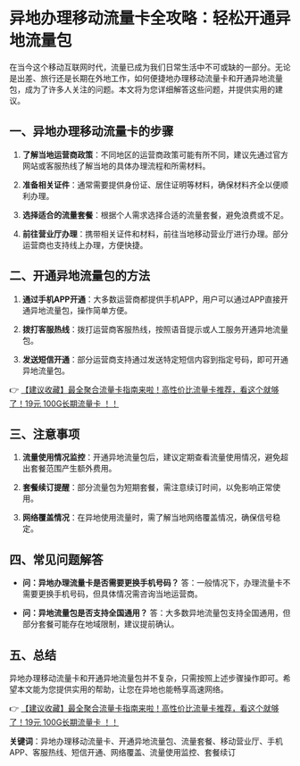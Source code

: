 # 异地办理移动流量卡全攻略：轻松开通异地流量包

在当今这个移动互联网时代，流量已成为我们日常生活中不可或缺的一部分。无论是出差、旅行还是长期在外地工作，如何便捷地办理移动流量卡和开通异地流量包，成为了许多人关注的问题。本文将为您详细解答这些问题，并提供实用的建议。

## 一、异地办理移动流量卡的步骤

1. **了解当地运营商政策**：不同地区的运营商政策可能有所不同，建议先通过官方网站或客服热线了解当地的具体办理流程和所需材料。

2. **准备相关证件**：通常需要提供身份证、居住证明等材料，确保材料齐全以便顺利办理。

3. **选择适合的流量套餐**：根据个人需求选择合适的流量套餐，避免浪费或不足。

4. **前往营业厅办理**：携带相关证件和材料，前往当地移动营业厅进行办理。部分运营商也支持线上办理，方便快捷。

## 二、开通异地流量包的方法

1. **通过手机APP开通**：大多数运营商都提供手机APP，用户可以通过APP直接开通异地流量包，操作简单方便。

2. **拨打客服热线**：拨打运营商客服热线，按照语音提示或人工服务开通异地流量包。

3. **发送短信开通**：部分运营商支持通过发送特定短信内容到指定号码，即可开通异地流量包。

👉 [【建议收藏】最全聚合流量卡指南来啦！高性价比流量卡推荐，看这个就够了！19元 100G长期流量卡 ！！](https://bit.ly/Liuliangka)

## 三、注意事项

1. **流量使用情况监控**：开通异地流量包后，建议定期查看流量使用情况，避免超出套餐范围产生额外费用。

2. **套餐续订提醒**：部分流量包为短期套餐，需注意续订时间，以免影响正常使用。

3. **网络覆盖情况**：在异地使用流量时，需了解当地网络覆盖情况，确保信号稳定。

## 四、常见问题解答

- **问：异地办理流量卡是否需要更换手机号码？**
  答：一般情况下，办理流量卡不需要更换手机号码，但具体情况需咨询当地运营商。

- **问：异地流量包是否支持全国通用？**
  答：大多数异地流量包支持全国通用，但部分套餐可能存在地域限制，建议提前确认。

## 五、总结

异地办理移动流量卡和开通异地流量包并不复杂，只需按照上述步骤操作即可。希望本文能为您提供实用的帮助，让您在异地也能畅享高速网络。

👉 [【建议收藏】最全聚合流量卡指南来啦！高性价比流量卡推荐，看这个就够了！19元 100G长期流量卡 ！！](https://bit.ly/Liuliangka)

**关键词**：异地办理移动流量卡、开通异地流量包、流量套餐、移动营业厅、手机APP、客服热线、短信开通、网络覆盖、流量使用监控、套餐续订